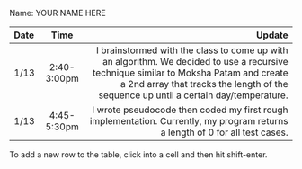 Name: YOUR NAME HERE

| Date |    Time     |                                                                                                                                                                                                                        Update |
|:-----|:-----------:|------------------------------------------------------------------------------------------------------------------------------------------------------------------------------------------------------------------------------:|
| 1/13 | 2:40-3:00pm | I brainstormed with the class to come up with an algorithm. We decided to use a recursive technique similar to Moksha Patam and create a 2nd array that tracks the length of the sequence up until a certain day/temperature. |
| 1/13 | 4:45-5:30pm |                                                                                                  I wrote pseudocode then coded my first rough implementation. Currently, my program returns a length of 0 for all test cases. |


To add a new row to the table, click into a cell and then hit shift-enter.